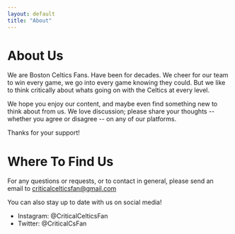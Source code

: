 ```yaml
---
layout: default
title: "About"
---
```


# About Us
We are Boston Celtics Fans. Have been for decades. We cheer for our team to win every game, we go into every game knowing they could. But we like to think critically about whats going on with the Celtics at every level.

We hope you enjoy our content, and maybe even find something new to think about from us. We love discussion; please share your thoughts -- whether you agree or disagree -- on any of our platforms.

Thanks for your support!

# Where To Find Us
For any questions or requests, or to contact in general, please send an email to criticalcelticsfan@gmail.com

You can also stay up to date with us on social media!

- Instagram: @CriticalCelticsFan
- Twitter: @CriticalCsFan
